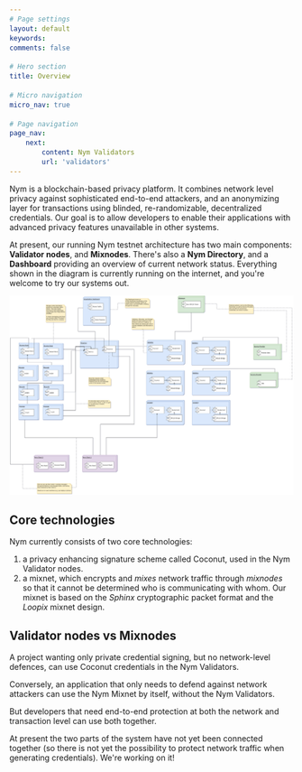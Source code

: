 ```yaml
---
# Page settings
layout: default
keywords:
comments: false

# Hero section
title: Overview

# Micro navigation
micro_nav: true

# Page navigation
page_nav:
    next:
        content: Nym Validators
        url: 'validators'
---
```


Nym is a blockchain-based privacy platform. It combines network level privacy against sophisticated end-to-end attackers, and an anonymizing layer for transactions using blinded, re-randomizable, decentralized credentials. Our goal is to allow developers to enable their applications with advanced privacy features unavailable in other systems.

At present, our running Nym testnet architecture has two main components: **Validator nodes**, and **Mixnodes**. There's also a **Nym Directory**, and a **Dashboard** providing an overview of current network status. Everything shown in the diagram is currently running on the internet, and you're welcome to try our systems out.

![overview](assets/nym-testnet.png)

## Core technologies

Nym currently consists of two core technologies:

1. a privacy enhancing signature scheme called Coconut, used in the Nym Validator nodes.
1. a mixnet, which encrypts and *mixes* network traffic through *mixnodes* so that it cannot be determined who is communicating with whom. Our mixnet is based on the *Sphinx* cryptographic packet format and the *Loopix* mixnet design.

## Validator nodes vs Mixnodes

A project wanting only private credential signing, but no network-level defences, can use Coconut credentials in the Nym Validators.

Conversely, an application that only needs to defend against network attackers can use the Nym Mixnet by itself, without the Nym Validators.

But developers that need end-to-end protection at both the network and transaction level can use both together.

At present the two parts of the system have not yet been connected together (so there is not yet the possibility to protect network traffic when generating credentials). We're working on it!
